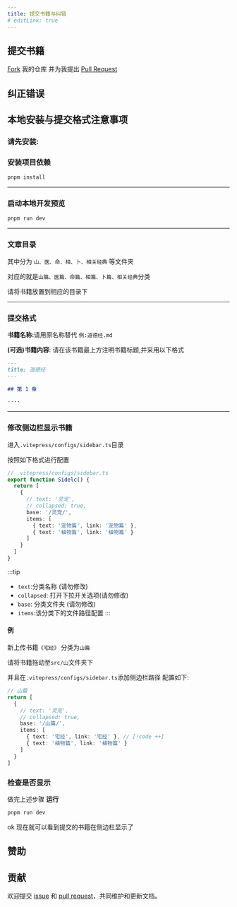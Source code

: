 ```yaml
---
title: 提交书籍与纠错
# editLink: true
---
```


<BoxCube :items="[
{ name: 'Theo-Docs', link: 'https://doc.theovan.cn',icon:'https://i.theovan.cn/avatar.png',desc:'流媒体森林'}, 
{ name: '阿里云盘资源分享', link: 'https://share.theovan.cn/', icon: 'https://i.theovan.cn/docs/202405101119004.png', desc:'转存速看'}, 
{ name: '流媒体合租平台', link: 'https://doc.theovan.cn/serve/sharing/Account-sharing-guide', icon: 'https://cdn.iconscout.com/icon/free/png-256/free-netflix-2296042-1912001.png',desc:'省心之选'},
{ name: '赞助我', link: 'https://github.com/sponsors/Theo-messi', icon:'https://doc.theovan.cn/%E7%88%B1%E5%BF%83.png'},
]"/>

## 提交书籍

[Fork](https://github.com/Theo-messi/xx.theovan.cn/fork) 我的仓库 并为我提出 [Pull Request](https://github.com/Theo-messi/xx.theovan.cn/pulls)

<Links :items="[
{ name: '或者请用邮件传送给我', link: 'mailto:fanxiaobin422@gmail.com', icon: 'https://i.theovan.cn/logo/gmail.svg' },
]" />

## 纠正错误

<Box :items="[
{ name: '提出 issues', link: 'https://github.com/Theo-messi/xx.theovan.cn/issues', light: 'https://i.theovan.cn/logo/github.svg', dark: 'https://i.theovan.cn/logo/github-dark.svg',  tag: 'Github' },
{ name: '或者请给我发邮件', link: 'mailto:fanxiaobin422@gmail.com',  icon:'https://i.theovan.cn/logo/gmail.svg', tag: 'Gmail'},
]"/>

## 本地安装与提交格式注意事项

<Links :items="[
{ name: '本站点使用的 VitePress 建造', link: 'https://vitepress.dev/', icon: 'https://vitepress.dev/vitepress-logo-mini.svg' },
]" />

### 请先安装:

<Box :items="[
{ name: '提出 issues', link: 'https://nodejs.org/', icon:'fab fa-node-js',color:'#5FA04E',  tag: 'Version 18+' },
{ name: 'pnpm', link: 'https://pnpm.io/installation',  icon:'https://i.theovan.cn/logo/pnpm.svg', tag: 'Latest'},
]"/>

### 安装项目依赖

```sh
pnpm install
```

---

### 启动本地开发预览

```sh
pnpm run dev
```

---

### 文章目录

其中分为 `山、医、命、相、卜、相关经典` 等文件夹

对应的就是`山篇、医篇、命篇、相篇、卜篇、相关经典`分类

请将书籍放置到相应的目录下

---

### 提交格式

**书籍名称**:请用原名称替代 `例:道德经.md`

**(可选)书籍内容**:
请在该书籍最上方注明书籍标题,并采用以下格式

```md
---
title: 道德经
---

## 第 1 章

····
```

---

### 修改侧边栏显示书籍

进入`.vitepress/configs/sidebar.ts`目录

按照如下格式进行配置

```ts
// .vitepress/configs/sidebar.ts
export function Sidelc() {
  return [
    {
      // text: '灵宠',
      // collapsed: true,
      base: '/灵宠/',
      items: [
        { text: '宠物篇', link: '宠物篇' },
        { text: '植物篇', link: '植物篇' }
      ]
    }
  ]
}
```

:::tip

- `text`:分类名称 (请勿修改)
- `collapsed`: 打开下拉开关选项(请勿修改)
- `base`: 分类文件夹 (请勿修改)
- `items`:该分类下的文件路径配置
  :::

#### 例

新上传书籍`《宅经》`
分类为`山篇`

请将书籍拖动至`src/山`文件夹下

并且在`.vitepress/configs/sidebar.ts`添加侧边栏路径
配置如下:

```ts
// 山篇
return [
  {
    // text: '灵宠',
    // collapsed: true,
    base: '/山篇/',
    items: [
      { text: '宅经', link: '宅经' }, // [!code ++]
      { text: '植物篇', link: '植物篇' }
    ]
  }
]
```

### 检查是否显示

做完上述步骤 **运行**

```sh
pnpm run dev
```

ok 现在就可以看到提交的书籍在侧边栏显示了

## 赞助

<Box :items="[
{ name: '支付宝', link: 'https://i.theovan.cn/docs/202405201752089.jpg',icon:'fab fa-alipay',color:'#1677FF' },
{ name: '微信支付', link: 'https://i.theovan.cn/docs/202405201752087.jpg',icon:'fab fa-weixin',color:'#07C160' },
{ name: 'Github Sponsors', link: 'https://github.com/sponsors/Theo-Messi',icon:'https://i.theovan.cn/logo/GithubSponsors.svg'},
]"/>

## 贡献

欢迎提交 [issue](https://github.com/Theo-messi/xx.theovan.cn/issues) 和 [pull request](https://github.com/Theo-messi/xx.theovan.cn/pulls)，共同维护和更新文档。
